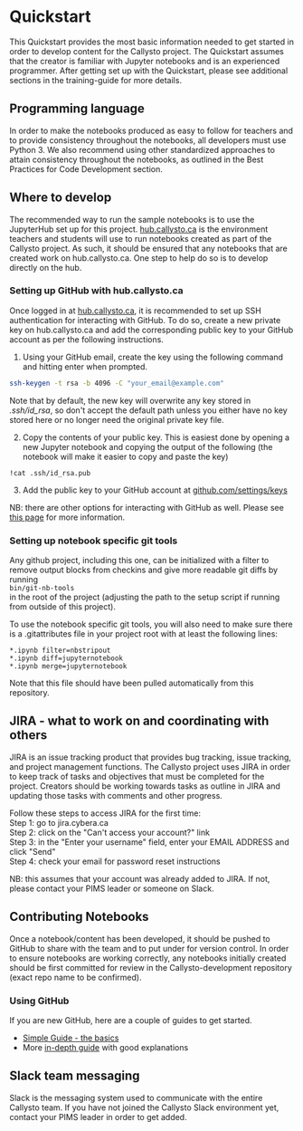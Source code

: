 # Quickstart

This Quickstart provides the most basic information needed to get started in order to develop content for the Callysto project. The Quickstart assumes that the creator is familiar with Jupyter notebooks and is an experienced programmer. After getting set up with the Quickstart, please see additional sections in the training-guide for more details.

## Programming language
In order to make the notebooks produced as easy to follow for teachers and to provide consistency throughout the notebooks, all developers must use Python 3. We also recommend using other standardized approaches to attain consistency throughout the notebooks, as outlined in the Best Practices for Code Development section.

## Where to develop
The recommended way to run the sample notebooks is to use the JupyterHub set up for this project.
[hub.callysto.ca](https://hub.callysto.ca) is the environment teachers and students will use to run notebooks created as part of the Callysto project. As such, it should be ensured that any notebooks that are created work on hub.callysto.ca. One step to help do so is to develop directly on the hub.

### Setting up GitHub with hub.callysto.ca
Once logged in at [hub.callysto.ca](https://hub.callysto.ca), it is recommended to set up SSH authentication for interacting with GitHub. To do so, create a new private key on hub.callysto.ca and add the corresponding public key to your GitHub account as per the following instructions.

1. Using your GitHub email, create the key using the following command and hitting enter when prompted.
```bash
ssh-keygen -t rsa -b 4096 -C "your_email@example.com"
```
Note that by default, the new key will overwrite any key stored in *.ssh/id_rsa*, so don't accept the default path unless you either have no key stored here or no longer need the original private key file.

2. Copy the contents of your public key. This is easiest done by opening a new Jupyter notebook and copying the output of the following (the notebook will make it easier to copy and paste the key)
```
!cat .ssh/id_rsa.pub
```
3. Add the public key to your GitHub account at [github.com/settings/keys](https://github.com/settings/keys)  

NB: there are other options for interacting with GitHub as well. Please see [this page](https://developer.github.com/v3/guides/managing-deploy-keys/) for more information.

### Setting up notebook specific git tools
Any github project, including this one, can be initialized with a filter to remove output blocks from checkins and give more readable git diffs by running  
`bin/git-nb-tools`  
in the root of the project (adjusting the path to the setup script if running from outside of this project).

To use the notebook specific git tools, you will also need to make sure there is a .gitattributes file in your project root with at least the following lines:

```
*.ipynb filter=nbstripout  
*.ipynb diff=jupyternotebook  
*.ipynb merge=jupyternotebook
```

Note that this file should have been pulled automatically from this repository.

## JIRA - what to work on and coordinating with others
JIRA is an issue tracking product that provides bug tracking, issue tracking, and project management functions. The Callysto project uses JIRA in order to keep track of tasks and objectives that must be completed for the project. Creators should be working towards tasks as outline in JIRA and updating those tasks with comments and other progress.

Follow these steps to access JIRA for the first time:  
Step 1: go to jira.cybera.ca  
Step 2: click on the "Can't access your account?" link  
Step 3: in the "Enter your username" field, enter your EMAIL ADDRESS and click "Send"  
Step 4: check your email for password reset instructions

NB: this assumes that your account was already added to JIRA. If not, please contact your PIMS leader or someone on Slack.

## Contributing Notebooks
Once a notebook/content has been developed, it should be pushed to GitHub to share with the team and to put under for version control. In order to ensure notebooks are working correctly, any notebooks initially created should be first committed for review in the Callysto-development repository (exact repo name to be confirmed).

### Using GitHub
If you are new GitHub, here are a couple of guides to get started.

* [Simple Guide - the basics](http://rogerdudler.github.io/git-guide/)
* More [in-depth guide](https://www.atlassian.com/git/tutorials/what-is-version-control) with good explanations

## Slack team messaging
Slack is the messaging system used to communicate with the entire Callysto team. If you have not joined the Callysto Slack environment yet, contact your PIMS leader in order to get added.
